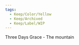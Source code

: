 ```yaml
---
tags:
  - Keep/Color/Yellow
  - Keep/Archived
  - Keep/Label/WIP
---
```


Three Days Grace - The mountain